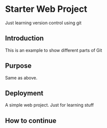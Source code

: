 # Starter Web Project
Just learning version control using git

## Introduction
This is an example to show different parts of Git

## Purpose
Same as above.

## Deployment
A simple web project.  Just for learning stuff

## How to continue